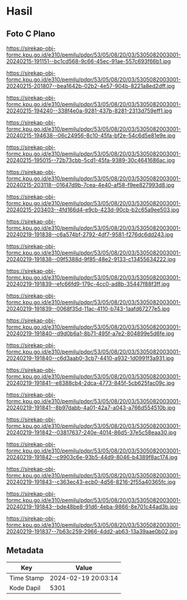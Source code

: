 # Hasil

## Foto C Plano

https://sirekap-obj-formc.kpu.go.id/e310/pemilu/pdpr/53/05/08/20/03/5305082003001-20240215-191151--bc1cd568-9c66-45ec-91ae-557c693f66b1.jpg

https://sirekap-obj-formc.kpu.go.id/e310/pemilu/pdpr/53/05/08/20/03/5305082003001-20240215-201807--bea1642b-02b2-4e57-904b-8221a8ed2dff.jpg

https://sirekap-obj-formc.kpu.go.id/e310/pemilu/pdpr/53/05/08/20/03/5305082003001-20240215-194240--338f4e0a-9281-437b-8281-2313d759eff1.jpg

https://sirekap-obj-formc.kpu.go.id/e310/pemilu/pdpr/53/05/08/20/03/5305082003001-20240215-194638--06c24956-8c10-45fa-bf2e-54c6d5e81e9e.jpg

https://sirekap-obj-formc.kpu.go.id/e310/pemilu/pdpr/53/05/08/20/03/5305082003001-20240215-195015--72b73cbb-5cd1-45fa-9389-30c4641686ac.jpg

https://sirekap-obj-formc.kpu.go.id/e310/pemilu/pdpr/53/05/08/20/03/5305082003001-20240215-203118--01647d9b-7cea-4e40-af58-f9ee827993d8.jpg

https://sirekap-obj-formc.kpu.go.id/e310/pemilu/pdpr/53/05/08/20/03/5305082003001-20240215-203403--4fd166d4-e9cb-423d-90cb-b2c65a9ee503.jpg

https://sirekap-obj-formc.kpu.go.id/e310/pemilu/pdpr/53/05/08/20/03/5305082003001-20240219-191838--c6a574bf-2792-4df7-9581-f276dc6dd243.jpg

https://sirekap-obj-formc.kpu.go.id/e310/pemilu/pdpr/53/05/08/20/03/5305082003001-20240219-191838--09f5388d-9f85-48e2-9133-c13455634222.jpg

https://sirekap-obj-formc.kpu.go.id/e310/pemilu/pdpr/53/05/08/20/03/5305082003001-20240219-191839--efc66fd9-179c-4cc0-ad8b-35447f88f3ff.jpg

https://sirekap-obj-formc.kpu.go.id/e310/pemilu/pdpr/53/05/08/20/03/5305082003001-20240219-191839--0068f35d-11ac-4110-b743-1aafd67277e5.jpg

https://sirekap-obj-formc.kpu.go.id/e310/pemilu/pdpr/53/05/08/20/03/5305082003001-20240219-191840--d9d0b6a1-8b71-495f-a7e2-804899e5d6fe.jpg

https://sirekap-obj-formc.kpu.go.id/e310/pemilu/pdpr/53/05/08/20/03/5305082003001-20240219-191840--c6d3aab0-3cb7-4410-a932-1d0991f3a931.jpg

https://sirekap-obj-formc.kpu.go.id/e310/pemilu/pdpr/53/05/08/20/03/5305082003001-20240219-191841--e8388cb4-2dca-4773-845f-5cb625fac09c.jpg

https://sirekap-obj-formc.kpu.go.id/e310/pemilu/pdpr/53/05/08/20/03/5305082003001-20240219-191841--8b97dabb-4a01-42a7-a043-a766d554510b.jpg

https://sirekap-obj-formc.kpu.go.id/e310/pemilu/pdpr/53/05/08/20/03/5305082003001-20240219-191842--03817637-240e-4014-86d5-37e5c58eaa30.jpg

https://sirekap-obj-formc.kpu.go.id/e310/pemilu/pdpr/53/05/08/20/03/5305082003001-20240219-191842--c9903c6e-93b5-44d9-8046-b4389f8ac174.jpg

https://sirekap-obj-formc.kpu.go.id/e310/pemilu/pdpr/53/05/08/20/03/5305082003001-20240219-191843--c363ec43-ecb0-4d56-8216-2f55a40365fc.jpg

https://sirekap-obj-formc.kpu.go.id/e310/pemilu/pdpr/53/05/08/20/03/5305082003001-20240219-191843--bde48be8-91d6-4eba-9866-8e701c44ad3b.jpg

https://sirekap-obj-formc.kpu.go.id/e310/pemilu/pdpr/53/05/08/20/03/5305082003001-20240219-191837--7b63c259-2966-4dd2-ab63-13a39aae0b02.jpg


## Metadata

| Key        | Value               |
| ---------- | ------------------- |
| Time Stamp | 2024-02-19 20:03:14 |
| Kode Dapil | 5301                |



